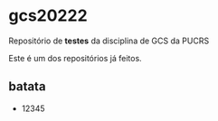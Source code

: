 # gcs20222
Repositório de **testes** da disciplina de GCS da PUCRS

Este é um dos repositórios já feitos.

## batata
- 12345
